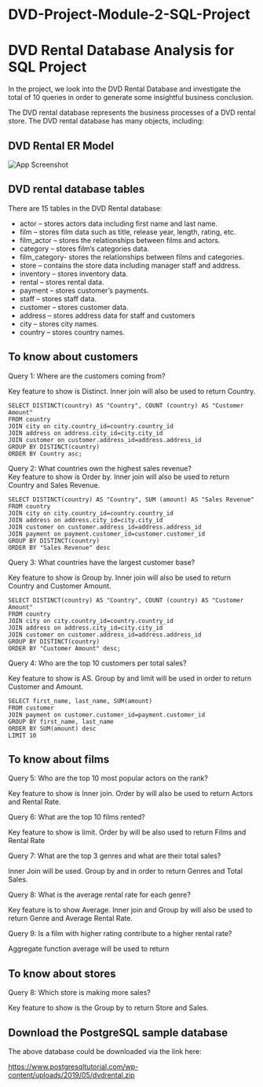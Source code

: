 # DVD-Project-Module-2-SQL-Project


# DVD Rental Database Analysis for SQL Project

In the project, we look into the DVD Rental Database and investigate the total of 10 queries in order to generate some insightful business conclusion.

The DVD rental database represents the business processes of a DVD rental store. The DVD rental database has many objects, including: 



## DVD Rental ER Model

![App Screenshot](https://www.postgresqltutorial.com/wp-content/uploads/2018/03/dvd-rental-sample-database-diagram.png)


## DVD rental database tables

There are 15 tables in the DVD Rental database:

- actor – stores actors data including first name and last name.
- film – stores film data such as title, release year, length, rating, etc.
- film_actor – stores the relationships between films and actors.
- category – stores film’s categories data.
- film_category- stores the relationships between films and categories.
- store – contains the store data including manager staff and address.
- inventory – stores inventory data.
- rental – stores rental data.
- payment – stores customer’s payments.
- staff – stores staff data.
- customer – stores customer data.
- address – stores address data for staff and customers
- city – stores city names.
- country – stores country names.
## To know about customers
Query 1: Where are the customers coming from? 

Key feature to show is Distinct. Inner join will also be used to return Country.


```
SELECT DISTINCT(country) AS "Country", COUNT (country) AS "Customer Amount"  
FROM country
JOIN city on city.country_id=country.country_id
JOIN address on address.city_id=city.city_id
JOIN customer on customer.address_id=address.address_id
GROUP BY DISTINCT(country)
ORDER BY Country asc;
```

Query 2: What countries own the highest sales revenue?  
Key feature to show is Order by. 
Inner join will also be used to return Country and Sales Revenue.

```
SELECT DISTINCT(country) AS "Country", SUM (amount) AS "Sales Revenue"  
FROM country
JOIN city on city.country_id=country.country_id
JOIN address on address.city_id=city.city_id
JOIN customer on customer.address_id=address.address_id
JOIN payment on payment.customer_id=customer.customer_id
GROUP BY DISTINCT(country)
ORDER BY "Sales Revenue" desc
```

Query 3: What countries have the largest customer base? 

Key feature to show is Group by. Inner join will also be used to return Country and Customer Amount.

```
SELECT DISTINCT(country) AS "Country", COUNT (country) AS "Customer Amount"  
FROM country
JOIN city on city.country_id=country.country_id
JOIN address on address.city_id=city.city_id
JOIN customer on customer.address_id=address.address_id
GROUP BY DISTINCT(country)
ORDER BY "Customer Amount" desc;
```

Query 4: Who are the top 10 customers per total sales? 

Key feature to show is AS. Group by and limit will be used in order to return Customer and Amount. 

```
SELECT first_name, last_name, SUM(amount)
FROM customer
JOIN payment on customer.customer_id=payment.customer_id
GROUP BY first_name, last_name
ORDER BY SUM(amount) desc
LIMIT 10
```
 





## To know about films
Query 5: Who are the top 10 most popular actors on the rank? 

Key feature to show is Inner join. Order by will also be used to return Actors and Rental Rate.

Query 6: What are the top 10 films rented? 

Key feature to show is limit. Order by will be also used to return Films and Rental Rate


Query 7: What are the top 3 genres and what are their total sales?

Inner Join will be used. Group by and  in order to return Genres and Total Sales.


Query 8: What is the average rental rate for each genre? 

Key feature is to show Average. Inner join and Group by will also be used to return Genre and Average Rental Rate.


Query 9: Is a film with higher rating contribute to a higher rental rate?

Aggregate function average will be used to return 
## To know about stores
Query 8: Which store is making more sales? 

Key feature to show is the Group by to return Store and Sales.
## Download the PostgreSQL sample database

The above database could be downloaded via the link here: 

https://www.postgresqltutorial.com/wp-content/uploads/2019/05/dvdrental.zip

